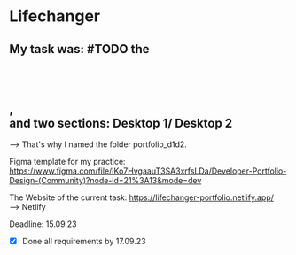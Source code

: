 # Lifechanger
## My task was: #TODO the <header></header>, <footer></footer> and two sections: Desktop 1/ Desktop 2
--> That's why I named the folder portfolio_d1d2.

Figma template for my practice:
https://www.figma.com/file/IKo7HvgaauT3SA3xrfsLDa/Developer-Portfolio-Design-(Community)?node-id=21%3A13&mode=dev

The Website of the current task:
https://lifechanger-portfolio.netlify.app/
<br />
--> Netlify

Deadline: 15.09.23 <br />
- [x] Done all requirements by 17.09.23